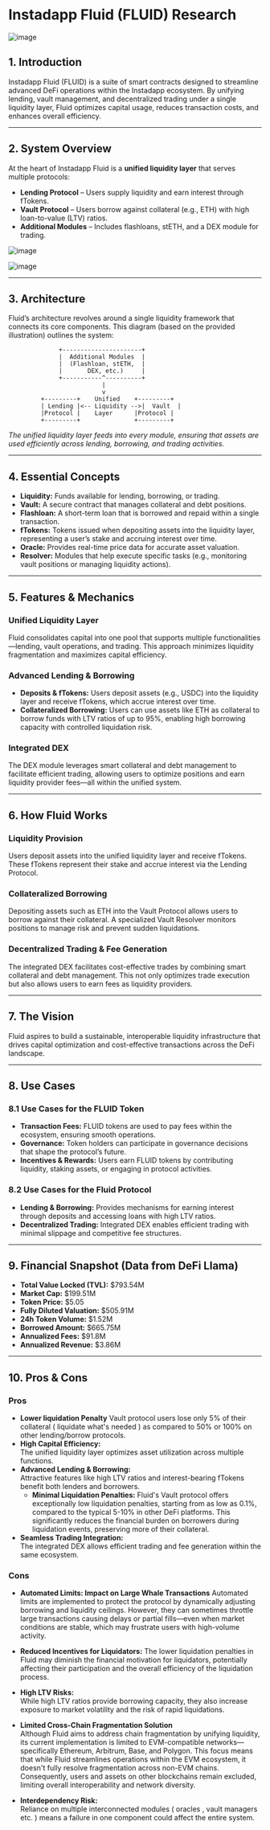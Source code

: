 # Instadapp Fluid (FLUID) Research
![image](https://github.com/user-attachments/assets/4faeec72-fb78-4a35-a091-4a6163135930)

## 1. Introduction  
Instadapp Fluid (FLUID) is a suite of smart contracts designed to streamline advanced DeFi operations within the Instadapp ecosystem. By unifying lending, vault management, and decentralized trading under a single liquidity layer, Fluid optimizes capital usage, reduces transaction costs, and enhances overall efficiency.

---

## 2. System Overview  
At the heart of Instadapp Fluid is a **unified liquidity layer** that serves multiple protocols:
- **Lending Protocol** – Users supply liquidity and earn interest through fTokens.
- **Vault Protocol** – Users borrow against collateral (e.g., ETH) with high loan-to-value (LTV) ratios.
- **Additional Modules** – Includes flashloans, stETH, and a DEX module for trading.

![image](https://github.com/user-attachments/assets/074c2afc-77bd-4de6-9267-dae8e45c80dc)

![image](https://github.com/user-attachments/assets/2297d7cc-a6b4-443e-bc18-e4acb97a716b)


---

## 3. Architecture  
Fluid’s architecture revolves around a single liquidity framework that connects its core components. This diagram (based on the provided illustration) outlines the system:

```
              +----------------------+
              |  Additional Modules  |
              |  (Flashloan, stETH,  |
              |       DEX, etc.)     |
              +-----------^----------+
                          |
                          v
         +---------+    Unified    +---------+
         | Lending |<-- Liquidity -->|  Vault  |
         |Protocol |    Layer      |Protocol |
         +---------+               +---------+
```

*The unified liquidity layer feeds into every module, ensuring that assets are used efficiently across lending, borrowing, and trading activities.*

---

## 4. Essential Concepts  
- **Liquidity:** Funds available for lending, borrowing, or trading.  
- **Vault:** A secure contract that manages collateral and debt positions.  
- **Flashloan:** A short-term loan that is borrowed and repaid within a single transaction.  
- **fTokens:** Tokens issued when depositing assets into the liquidity layer, representing a user’s stake and accruing interest over time.  
- **Oracle:** Provides real-time price data for accurate asset valuation.  
- **Resolver:** Modules that help execute specific tasks (e.g., monitoring vault positions or managing liquidity actions).

---

## 5. Features & Mechanics

### Unified Liquidity Layer  
Fluid consolidates capital into one pool that supports multiple functionalities—lending, vault operations, and trading. This approach minimizes liquidity fragmentation and maximizes capital efficiency.

### Advanced Lending & Borrowing  
- **Deposits & fTokens:** Users deposit assets (e.g., USDC) into the liquidity layer and receive fTokens, which accrue interest over time.
- **Collateralized Borrowing:** Users can use assets like ETH as collateral to borrow funds with LTV ratios of up to 95%, enabling high borrowing capacity with controlled liquidation risk.

### Integrated DEX  
The DEX module leverages smart collateral and debt management to facilitate efficient trading, allowing users to optimize positions and earn liquidity provider fees—all within the unified system.

---

## 6. How Fluid Works

### Liquidity Provision  
Users deposit assets into the unified liquidity layer and receive fTokens. These fTokens represent their stake and accrue interest via the Lending Protocol.

### Collateralized Borrowing  
Depositing assets such as ETH into the Vault Protocol allows users to borrow against their collateral. A specialized Vault Resolver monitors positions to manage risk and prevent sudden liquidations.

### Decentralized Trading & Fee Generation  
The integrated DEX facilitates cost-effective trades by combining smart collateral and debt management. This not only optimizes trade execution but also allows users to earn fees as liquidity providers.

---

## 7. The Vision  
Fluid aspires to build a sustainable, interoperable liquidity infrastructure that drives capital optimization and cost-effective transactions across the DeFi landscape.

---

## 8. Use Cases

### 8.1 Use Cases for the FLUID Token  
- **Transaction Fees:** FLUID tokens are used to pay fees within the ecosystem, ensuring smooth operations.  
- **Governance:** Token holders can participate in governance decisions that shape the protocol’s future.  
- **Incentives & Rewards:** Users earn FLUID tokens by contributing liquidity, staking assets, or engaging in protocol activities.

### 8.2 Use Cases for the Fluid Protocol  
- **Lending & Borrowing:** Provides mechanisms for earning interest through deposits and accessing loans with high LTV ratios.  
- **Decentralized Trading:** Integrated DEX enables efficient trading with minimal slippage and competitive fee structures.

---

## 9. Financial Snapshot (Data from DeFi Llama)  
- **Total Value Locked (TVL):** $793.54M  
- **Market Cap:** $199.51M  
- **Token Price:** $5.05  
- **Fully Diluted Valuation:** $505.91M  
- **24h Token Volume:** $1.52M  
- **Borrowed Amount:** $665.75M  
- **Annualized Fees:** $91.8M  
- **Annualized Revenue:** $3.86M

---

## 10. Pros & Cons

### Pros
- **Lower liquidation Penalty**
  Vault protocol users lose only 5% of their collateral ( liquidate what's needed ) as compared to 50% or 100% on other lending/borrow protocols.
- **High Capital Efficiency:**  
  The unified liquidity layer optimizes asset utilization across multiple functions.
- **Advanced Lending & Borrowing:**  
  Attractive features like high LTV ratios and interest-bearing fTokens benefit both lenders and borrowers.
  - **Minimal Liquidation Penalties:**
    Fluid's Vault protocol offers exceptionally low liquidation penalties, starting from as low as 0.1%, compared to the typical 5-10%
    in other DeFi platforms. This significantly reduces the financial burden on borrowers during liquidation events, preserving more of their collateral.
- **Seamless Trading Integration:**  
  The integrated DEX allows efficient trading and fee generation within the same ecosystem.

### Cons
- **Automated Limits: Impact on Large Whale Transactions**
  Automated limits are implemented to protect the protocol by dynamically adjusting borrowing and liquidity ceilings. However, they can sometimes throttle large
  transactions causing delays or partial fills—even when market conditions are stable, which may frustrate users with high-volume activity.

- **Reduced Incentives for Liquidators:** The lower liquidation penalties in Fluid may diminish the financial motivation for liquidators, potentially affecting their participation and the overall efficiency of the liquidation process.

- **High LTV Risks:**  
  While high LTV ratios provide borrowing capacity, they also increase exposure to market volatility and the risk of rapid liquidations.

- **Limited Cross-Chain Fragmentation Solution**  
  Although Fluid aims to address chain fragmentation by unifying liquidity, its current implementation is limited to EVM-compatible networks—specifically Ethereum,
  Arbitrum, Base, and Polygon. This focus means that while Fluid streamlines operations within the EVM ecosystem, it doesn't fully resolve fragmentation across non-EVM
  chains. Consequently, users and assets on other blockchains remain excluded, limiting overall interoperability and network diversity.

- **Interdependency Risk:**  
  Reliance on multiple interconnected modules ( oracles , vault managers etc. ) means a failure in one component could affect the entire system.

